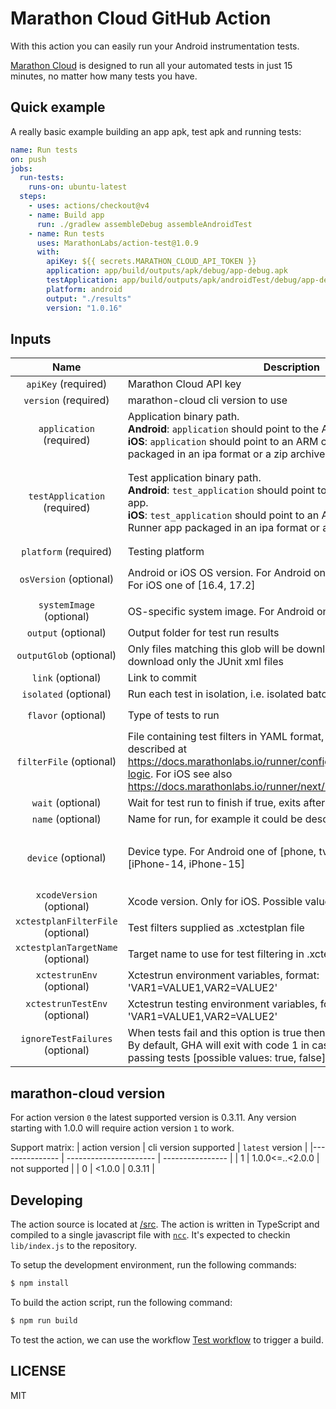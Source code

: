# Marathon Cloud GitHub Action

With this action you can easily run your Android instrumentation tests.

[Marathon Cloud](https://marathonlabs.io) is designed to run all your automated tests in just 15 minutes,
no matter how many tests you have.

## Quick example

A really basic example building an app apk, test apk and running tests:

```yaml
name: Run tests
on: push
jobs:
  run-tests:
    runs-on: ubuntu-latest
  steps:
    - uses: actions/checkout@v4
    - name: Build app
      run: ./gradlew assembleDebug assembleAndroidTest
    - name: Run tests
      uses: MarathonLabs/action-test@1.0.9
      with:
        apiKey: ${{ secrets.MARATHON_CLOUD_API_TOKEN }}
        application: app/build/outputs/apk/debug/app-debug.apk
        testApplication: app/build/outputs/apk/androidTest/debug/app-debug-androidTest.apk
        platform: android
        output: "./results"
        version: "1.0.16"
```

## Inputs

|             Name                  | Description                                                                                                                                                                                                                                          | Default                                    | Example                                                                                                                                                                                          |
| :-------------------------------: | ---------------------------------------------------------------------------------------------------------------------------------------------------------------------------------------------------------------------------------------------------- | -------------------------------------------| ------------------------------------------------------------------------------------------------------------------------------------------------------------------------------------------------ |
|     `apiKey` (required)           | Marathon Cloud API key                                                                                                                                                                                                                               |                                            | `cafebabe`                                                                                                                                                                                       |
|     `version` (required)          | marathon-cloud cli version to use                                                                                                                                                                                                                    |                                            | `1.0.0`                                                                                                                                                                                          |
|     `application` (required)      | Application binary path. <br>**Android**: `application` should point to the APK file. <br>**iOS**: `application` should point to an ARM compatible Simulator build packaged in an ipa format or a zip archive.                                       |                                            | **Android**: `app/build/outputs/apk/debug/app-debug.apk` <br>**iOS**: `/home/user/workspace/sample.zip` or `/home/user/workspace/sample.ipa`                                                     |
|   `testApplication` (required)    | Test application binary path. <br>**Android**: `test_application` should point to the test .apk file for your app. <br>**iOS**: `test_application` should point to an ARM compatible iOS Test Runner app packaged in an ipa format or a zip archive. |                                            | **Android**: `app/build/outputs/apk/androidTest/debug/app-debug-androidTest.apk` <br>**iOS**: `/home/user/workspace/sampleUITests-Runner.zip` or `/home/user/workspace/sampleUITests-Runner.ipa` |
|       `platform` (required)       | Testing platform                                                                                                                                                                                                                                     | ``                                         | `Android` or `iOS`                                                                                                                                                                               |
|      `osVersion` (optional)       | Android or iOS OS version. For Android one of [10, 11, 12, 13, 14]. For iOS one of [16.4, 17.2]                                                                                                                                                      | **Android**: `11`; **iOS**: `16.4`         | `12`, `17.2`, etc.                                                                                                                                                                               |
|     `systemImage` (optional)      | OS-specific system image. For Android only                                                                                                                                                                                                           | ``                                         | `default`, `google_apis`, etc.                                                                                                                                                                   |
|        `output` (optional)        | Output folder for test run results                                                                                                                                                                                                                   | ``                                         | `output`                                                                                                                                                                                         |
|      `outputGlob` (optional)      | Only files matching this glob will be downloaded, i.e. 'tests/\*\*' will download only the JUnit xml files                                                                                                                                           | ``                                         | `tests/**`                                                                                                                                                                                       |
|         `link` (optional)         | Link to commit                                                                                                                                                                                                                                       | ``                                         | ``                                                                                                                                                                                               |
|       `isolated` (optional)       | Run each test in isolation, i.e. isolated batching                                                                                                                                                                                                   | `false`                                    | `true`, `false`                                                                                                                                                                                  |
|        `flavor` (optional)        | Type of tests to run                                                                                                                                                                                                                                 | `native`                                   | `native`, `js-test-appium`, `python-robotframework-appium`                                                                                                                                       |
|      `filterFile` (optional)      | File containing test filters in YAML format, following the schema described at https://docs.marathonlabs.io/runner/configuration/filtering/#filtering-logic. For iOS see also https://docs.marathonlabs.io/runner/next/ios#test-plans.               | ``                                         | ``                                                                                                                                                                                               |
|         `wait` (optional)         | Wait for test run to finish if true, exits after triggering a run if false.                                                                                                                                                                          | ``                                         | `true`                                                                                                                                                                                           |
|         `name` (optional)         | Name for run, for example it could be description of commit.                                                                                                                                                                                         | ``                                         | AmazingRun                                                                                                                                                                                       |
|        `device` (optional)        | Device type. For Android one of [phone, tv, watch]. For iOS one of [iPhone-14, iPhone-15]                                                                                                                                                            | **Android**: `phone`; **iOS**: `iPhone-14` | `phone`, `tv`, `watch`, `iPhone-14`, `iPhone-15`                                                                                                                                                 |
|     `xcodeVersion` (optional)     | Xcode version. Only for iOS. Possible values: [14.3.1, 15.2]                                                                                                                                                                                         | `14.3.1`                                   | `14.3.1`, `15.2`                                                                                                                                                                                 |
| `xctestplanFilterFile` (optional) | Test filters supplied as .xctestplan file                                                                                                                                                                                                            | ``                                         | ``                                                                                                                                                                                               |
| `xctestplanTargetName` (optional) | Target name to use for test filtering in .xctestplan                                                                                                                                                                                                 | ``                                         | ``                                                                                                                                                                                               |
|     `xctestrunEnv` (optional)     | Xctestrun environment variables, format: 'VAR1=VALUE1,VAR2=VALUE2'                                                                                                                                                                                   | ``                                         | `VAR1=VALUE1,VAR2=VALUE2`                                                                                                                                                                                               |
|   `xctestrunTestEnv` (optional)   | Xctestrun testing environment variables, format: 'VAR1=VALUE1,VAR2=VALUE2'                                                                                                                                                                           | ``                                         | `VAR1=VALUE1,VAR2=VALUE2`                                                                                                                                                                                               |
|  `ignoreTestFailures` (optional)  | When tests fail and this option is true then GHA will exit with code 0. By default, GHA will exit with code 1 in case of test failures and 0 for passing tests [possible values: true, false]                                                        | `false`                                    | `true`, `false`                                                                                                                                                                                  |


## marathon-cloud version

For action version `0` the latest supported version is 0.3.11. Any version starting with 1.0.0 will require action version `1` to work.

Support matrix:
| action version | cli version supported | `latest` version |
|--------------- | ---------------------- | ---------------- |
| 1 | 1.0.0<=..<2.0.0 | not supported |
| 0 | <1.0.0 | 0.3.11 |

## Developing

The action source is located at [/src](/src). The action is written in TypeScript and compiled to a single javascript file with [`ncc`][ncc]. It's expected to checkin `lib/index.js` to the repository.

To setup the development environment, run the following commands:

```bash
$ npm install
```

To build the action script, run the following command:

```bash
$ npm run build
```

To test the action, we can use the workflow [Test workflow](https://github.com/MarathonLabs/setup-marathon-cloud/actions/workflows/test-marathon-cloud.yaml) to trigger a build.

[ncc]: https://github.com/vercel/ncc
[marathon-cloud]: https://github.com/MarathonLabs/marathon-cloud-cli

## LICENSE

MIT
